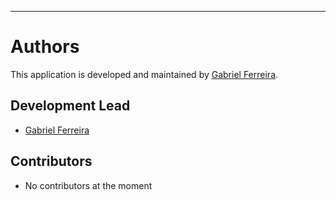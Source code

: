 -------
Authors
============
This application is developed and maintained by [Gabriel Ferreira](http://gabrielferreira.com).

## Development Lead
* [Gabriel Ferreira](http://gabrielferreira.com)

## Contributors
* No contributors at the moment
